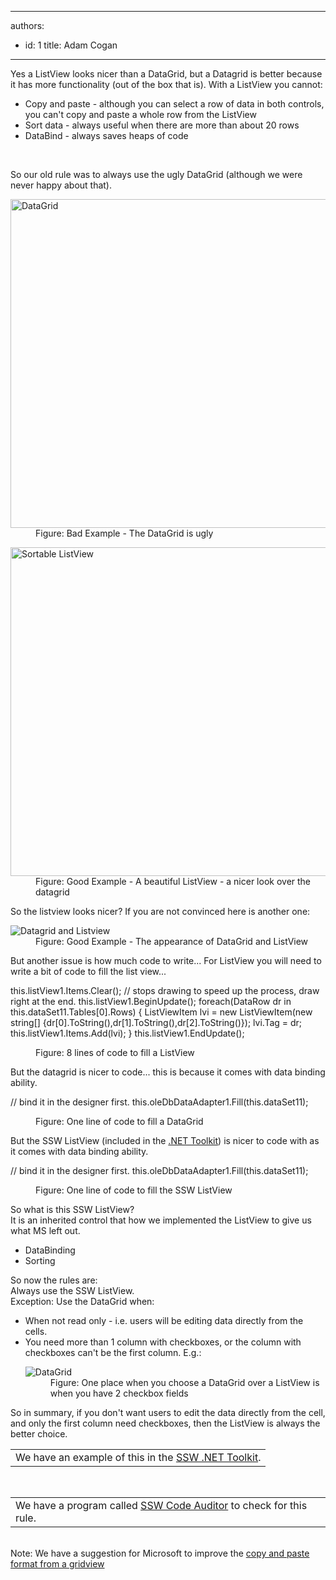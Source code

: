 

---
authors:
  - id: 1
    title: Adam Cogan
---




<span class='intro'> <div>Yes a ListView looks nicer than a DataGrid, but a Datagrid is better because it has more functionality (out of the box that is). With a ListView you cannot&#58;</div>
<ul><li>Copy and paste - although you can select a row of data in both controls, you can't copy and paste a whole row from the ListView</li>
<li>Sort data - always useful when there are more than about 20 rows</li>
<li>DataBind - always saves heaps of code</li></ul> </span>

​
<div>So our old rule was to always use the ugly DataGrid (although we were never happy about that).</div><dl class="badImage"><dt> <img height="526" width="534" src="http&#58;//www.ssw.com.au/ssw/Standards/Rules/Images/UsingDataGridWhenNotNeeded.gif" alt="DataGrid" /> </dt><dd>Figure&#58; Bad Example - The DataGrid is ugly</dd></dl><dl class="goodImage"><dt> <img height="526" width="534" src="http&#58;//www.ssw.com.au/ssw/Standards/Rules/Images/SortableListView.gif" alt="Sortable ListView" /> </dt><dd>Figure&#58; Good Example - A beautiful ListView - a nicer look over the datagrid</dd></dl><div>So the listview looks nicer? If you are not convinced here is another one&#58;</div><dl class="goodImage"><dt> <img src="http&#58;//www.ssw.com.au/ssw/Standards/Rules/Images/DatagridVSListview.gif" alt="Datagrid and Listview" data-pin-nopin="true" /> </dt><dd>Figure&#58; Good Example - The appearance of DataGrid and ListView</dd></dl><div>But another issue is how much code to write... For ListView you will need to write a bit of code to fill the list view...</div><dl class="badCode"><dt><p>this.listView1.Items.Clear(); // stops drawing to speed up the process, draw right at the end. this.listView1.BeginUpdate(); foreach(DataRow dr in this.dataSet11.Tables[0].Rows) &#123; ListViewItem lvi = new ListViewItem(new string[] &#123;dr[0].ToString(),dr[1].ToString(),dr[2].ToString()&#125;); lvi.Tag = dr; this.listView1.Items.Add(lvi); &#125; this.listView1.EndUpdate();</p></dt><dd>Figure&#58; 8 lines of code to fill a ListView</dd></dl><div>But the datagrid is nicer to code... this is because it comes with data binding ability.</div><dl class="badCode"><dt><p>// bind it in the designer first. this.oleDbDataAdapter1.Fill(this.dataSet11);</p></dt><dd>Figure&#58; One line of code to fill a DataGrid</dd></dl><div>But the SSW ListView (included in the <a href="http&#58;//www.ssw.com.au/ssw/NETToolkit/">.NET Toolkit</a>) is nicer to code with as it comes with data binding ability.</div><dl class="goodCode"><dt><p>// bind it in the designer first. this.oleDbDataAdapter1.Fill(this.dataSet11); </p> </dt><dd>Figure&#58; One line of code to fill the SSW ListView</dd></dl><div>So what is this SSW ListView?</div><div>It is an inherited control that how we implemented the ListView to give us what MS left out.</div><ul><li>DataBinding</li><li>Sorting</li></ul><div>So now the rules are&#58; <br>Always use the SSW ListView. <br>Exception&#58; Use the DataGrid when&#58;</div><ul><li>When not read only - i.e. users will be editing data directly from the cells.</li><li>You need more than 1 column with checkboxes, or the column with checkboxes can't be the first column. E.g.&#58; <dl class="image"><dt> <img src="http&#58;//www.ssw.com.au/ssw/Standards/Rules/Images/DataGrid2CheckBoxes.gif" alt="DataGrid" /> </dt><dd>Figure&#58; One place when you choose a DataGrid over a ListView is when you have 2 checkbox fields</dd></dl></li></ul><div>So in summary, if you don't want users to edit the data directly from the cell, and only the first column need checkboxes, then the ListView is always the better choice.</div><table cellspacing="2" cellpadding="2" summary=".NET Toolkit" class="clsSSWProductTable"><tbody><tr><td>We have an example of this in the <a href="http&#58;//www.ssw.com.au/ssw/NETToolkit/"> SSW .NET Toolkit</a>.</td></tr></tbody></table> 
<br>
<table cellspacing="2" cellpadding="2" summary="Code Auditor" class="clsSSWProductTable"><tbody><tr><td>We have a program called <a href="http&#58;//www.ssw.com.au/ssw/CodeAuditor/">SSW Code Auditor</a> to check for this rule.</td></tr></tbody></table> 
<br>
<div>Note&#58; We have a suggestion for Microsoft to improve the <a href="http&#58;//www.ssw.com.au/ssw/Standards/BetterSoftwareSuggestions/MSForm.aspx#DataGridsFormattingonCopy">copy and paste format from a gridview</a></div>


